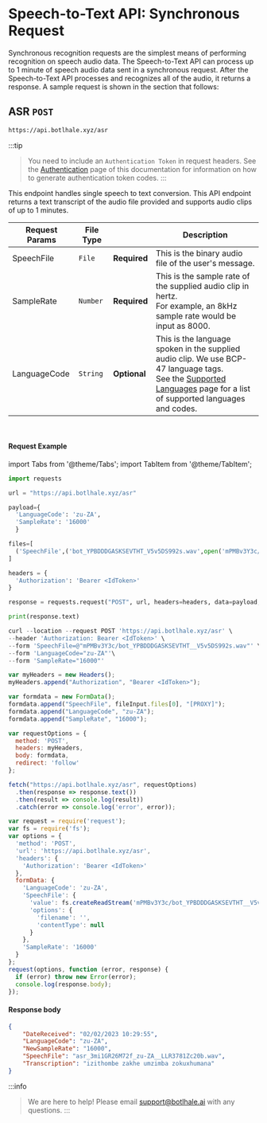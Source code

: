 # Speech-to-Text API: Synchronous Request

Synchronous recognition requests are the simplest means of performing recognition on speech audio data. The Speech-to-Text API can process up to 1 minute of speech audio data sent in a synchronous request. After the Speech-to-Text API processes and recognizes all of the audio, it returns a response. A sample request is shown in the section that follows:

## ASR `POST`

```bash
https://api.botlhale.xyz/asr
```

:::tip
> You need to include an `Authentication Token` in request headers. See the [Authentication](../1%20-%20Authentication.md#generate-a-bearer-token-post) page of this documentation for information on how to generate authentication token codes.
:::


This endpoint handles single speech to text conversion. This API endpoint returns a text transcript of the audio file provided and supports audio clips of up to 1 minutes.

Request Params |File Type | | Description |
| ------------- | ------------- | ------------- | ------------- |
| SpeechFile  | `File`  | **Required** | This is the binary audio file of the user's message.| 
| SampleRate  | `Number`  | **Required** | This is the sample rate of the supplied audio clip in hertz. <br/>For example, an 8kHz sample rate would be input as 8000.|
| LanguageCode  | `String`  | **Optional** | This is the language spoken in the supplied audio clip. We use BCP-47 language tags. <br/>See the [Supported Languages](2%20-%20Languages.md) page for a list of supported languages and codes. |


<br />

#### Request Example

import Tabs from '@theme/Tabs';
import TabItem from '@theme/TabItem';

<Tabs>
<TabItem value="py" label="Python" default>

```py
import requests

url = "https://api.botlhale.xyz/asr"

payload={
  'LanguageCode': 'zu-ZA',
  'SampleRate': '16000'
  }

files=[
  ('SpeechFile',('bot_YPBDDDGASKSEVTHT_V5v5DS992s.wav',open('mPMBv3Y3c/bot_YPBDDDGASKSEVTHT__V5v5DS992s.wav','rb'),'audio/wav'))
]

headers = {
  'Authorization': 'Bearer <IdToken>'
}

response = requests.request("POST", url, headers=headers, data=payload, files=files)

print(response.text)
```

</TabItem>
<TabItem value="bash" label="Bash">

```js 
curl --location --request POST 'https://api.botlhale.xyz/asr' \
--header 'Authorization: Bearer <IdToken>' \
--form 'SpeechFile=@"mPMBv3Y3c/bot_YPBDDDGASKSEVTHT__V5v5DS992s.wav"' \
--form 'LanguageCode="zu-ZA"'\
--form 'SampleRate="16000"'
```

</TabItem>
<TabItem value="js" label="JavaScript">

```js
var myHeaders = new Headers();
myHeaders.append("Authorization", "Bearer <IdToken>");

var formdata = new FormData();
formdata.append("SpeechFile", fileInput.files[0], "[PROXY]");
formdata.append("LanguageCode", "zu-ZA");
formdata.append("SampleRate", "16000");

var requestOptions = {
  method: 'POST',
  headers: myHeaders,
  body: formdata,
  redirect: 'follow'
};

fetch("https://api.botlhale.xyz/asr", requestOptions)
  .then(response => response.text())
  .then(result => console.log(result))
  .catch(error => console.log('error', error));
```

</TabItem>
<TabItem value="nodejs" label="NodeJs - Request">

```js
var request = require('request');
var fs = require('fs');
var options = {
  'method': 'POST',
  'url': 'https://api.botlhale.xyz/asr',
  'headers': {
    'Authorization': 'Bearer <IdToken>'
  },
  formData: {
    'LanguageCode': 'zu-ZA',
    'SpeechFile': {
      'value': fs.createReadStream('mPMBv3Y3c/bot_YPBDDDGASKSEVTHT__V5v5DS992s.wav'),
      'options': {
        'filename': '',
        'contentType': null
      }
    },
    'SampleRate': '16000'
  }
};
request(options, function (error, response) {
  if (error) throw new Error(error);
  console.log(response.body);
});
```

</TabItem>
</Tabs>


#### Response body

```json
{
    "DateReceived": "02/02/2023 10:29:55",
    "LanguageCode": "zu-ZA",
    "NewSampleRate": "16000",
    "SpeechFile": "asr_3mi1GR26M72f_zu-ZA__LLR3781Zc20b.wav",
    "Transcription": "izithombe zakhe umzimba zokuxhumana"
}
```

:::info
> We are here to help! Please email support@botlhale.ai with any questions.
:::

